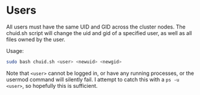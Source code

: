 # Users

All users must have the same UID and GID across the cluster nodes.  The chuid.sh script will change the uid and gid of a specified user, as well as all files owned by the user.

Usage:
```bash
sudo bash chuid.sh <user> <newuid> <newgid>
```

Note that `<user>` cannot be logged in, or have any running processes, or the usermod command will silently fail.  I attempt to catch this with a `ps -u <user>`, so hopefully this is sufficient. 
